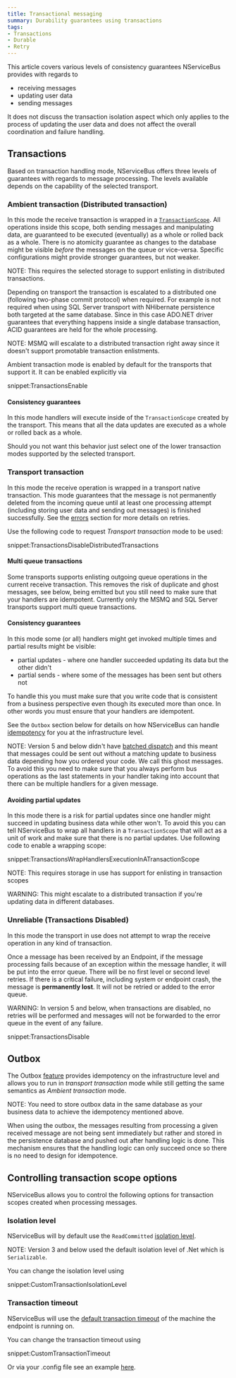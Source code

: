 ```yaml
---
title: Transactional messaging
summary: Durability guarantees using transactions
tags:
- Transactions
- Durable
- Retry
---
```


This article covers various levels of consistency guarantees NServiceBus provides with regards to

* receiving messages
* updating user data
* sending messages

It does not discuss the transaction isolation aspect which only applies to the process of updating the user data and does not affect the overall coordination and failure handling.

## Transactions

Based on transaction handling mode, NServiceBus offers three levels of guarantees with regards to message processing. The levels available depends on the capability of the selected transport.

### Ambient transaction (Distributed transaction)

In this mode the receive transaction is wrapped in a [`TransactionScope`](http://msdn.microsoft.com/en-us/library/system.transactions.transactionscope). All operations inside this scope, both sending messages and manipulating data, are guaranteed to be executed (eventually) as a whole or rolled back as a whole. There is no atomicity guarantee as changes to the database might be visible *before* the messages on the queue or vice-versa. Specific configurations might provide stronger guarantees, but not weaker.

NOTE: This requires the selected storage to support enlisting in distributed transactions.

Depending on transport the transaction is escalated to a distributed one (following two-phase commit protocol) when required. For example is not required when using SQL Server transport with NHibernate persistence both targeted at the same database. Since in this case ADO.NET driver guarantees that everything happens inside a single database transaction, ACID guarantees are held for the whole processing.

NOTE: MSMQ will escalate to a distributed transaction right away since it doesn't support promotable transaction enlistments.

Ambient transaction mode is enabled by default for the transports that support it. It can be enabled explicitly via

snippet:TransactionsEnable

#### Consistency guarantees
In this mode handlers will execute inside of the `TransactionScope` created by the transport. This means that all the data updates are executed as a whole or rolled back as a whole.

Should you not want this behavior just select one of the lower transaction modes supported by the selected transport.

### Transport transaction

In this mode the receive operation is wrapped in a transport native transaction. This mode guarantees that the message is not permanently deleted from the incoming queue until at least one processing attempt (including storing user data and sending out messages) is finished successfully. See the [errors](/nservicebus/errors) section for more details on retries.

Use the following code to request *Transport transaction* mode to be used:

snippet:TransactionsDisableDistributedTransactions

#### Multi queue transactions
Some transports supports enlisting outgoing queue operations in the current receive transaction. This removes the risk of duplicate and ghost messages, see below, being emitted but you still need to make sure that your handlers are idempotent. Currently only the MSMQ and SQL Server transports support multi queue transactions.

#### Consistency guarantees

In this mode some (or all) handlers might get invoked multiple times and partial results might be visible:

 * partial updates - where one handler succeeded updating its data but the other didn't
 * partial sends - where some of the messages has been sent but others not

To handle this you must make sure that you write code that is consistent from a business perspective even though its executed more than once. In other words you must ensure that your handlers are idempotent.

See the `Outbox` section below for details on how NServiceBus can handle [idempotency](/nservicebus/concept-overview#Idempotence) for you at the infrastructure level.

NOTE: Version 5 and below didn't have [batched dispatch](/nservicebus/messaging/batched-dispatch.md) and this meant that messages could be sent out without a matching update to business data depending how you ordered your code. We call this ghost messages. To avoid this you need to make sure that you always perform bus operations as the last statements in your handler taking into account that there can be multiple handlers for a given message.

#### Avoiding partial updates
In this mode there is a risk for partial updates since one handler might succeed in updating business data while other won't. To avoid this you can tell NServiceBus to wrap all handlers in a `TransactionScope` that will act as a unit of work and make sure that there is no partial updates. Use following code to enable a wrapping scope:

snippet:TransactionsWrapHandlersExecutionInATransactionScope

NOTE: This requires storage in use has support for enlisting in transaction scopes

WARNING: This might escalate to a distributed transaction if you're updating data in different databases.

### Unreliable (Transactions Disabled)

In this mode the transport in use does not attempt to wrap the receive operation in any kind of transaction.

Once a message has been received by an Endpoint, if the message processing fails because of an exception within the message handler, it will be put into the error queue. There will be no first level or second level retries. If there is a critical failure, including system or endpoint crash, the message is **permanently lost**. It will not be retried or added to the error queue.

WARNING: In version 5 and below, when transactions are disabled, no retries will be performed and messages will not be forwarded to the error queue in the event of any failure.

snippet:TransactionsDisable

## Outbox

The Outbox [feature](/nservicebus/outbox) provides idempotency on the infrastructure level and allows you to run in *transport transaction* mode while still getting the same semantics as *Ambient transaction* mode.

NOTE: You need to store outbox data in the same database as your business data to achieve the idempotency mentioned above.

When using the outbox, the messages resulting from processing a given received message are not being sent immediately but rather and stored in the persistence database and pushed out after handling logic is done. This mechanism ensures that the handling logic can only succeed once so there is no need to design for idempotence.

## Controlling transaction scope options

NServiceBus allows you to control the following options for transaction scopes created when processing messages.

### Isolation level

NServiceBus will by default use the `ReadCommitted` [isolation level](https://msdn.microsoft.com/en-us/library/system.transactions.isolationlevel).

NOTE: Version 3 and below used the default isolation level of .Net which is `Serializable`.

You can change the isolation level using

snippet:CustomTransactionIsolationLevel

### Transaction timeout

NServiceBus will use the [default transaction timeout](https://msdn.microsoft.com/en-us/library/system.transactions.transactionmanager.defaulttimeout) of the machine the endpoint is running on.

You can change the transaction timeout using

snippet:CustomTransactionTimeout

Or via your .config file see an example [here](https://msdn.microsoft.com/en-us/library/system.transactions.configuration.defaultsettingssection%28v=vs.100%29.aspx#Anchor_5).
